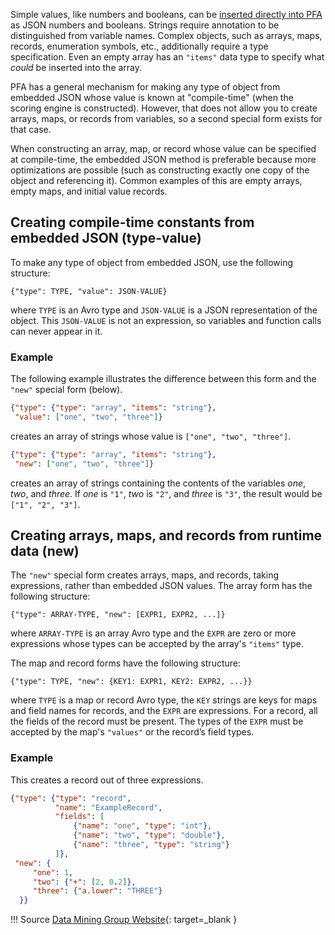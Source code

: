 Simple values, like numbers and booleans, can be [inserted directly into PFA](../../pfa/document-structure/#literal-values) as JSON numbers and booleans. Strings require annotation to be distinguished from variable names. Complex objects, such as arrays, maps, records, enumeration symbols, etc., additionally require a type specification. Even an empty array has an `"items"` data type to specify what *could* be inserted into the array.

PFA has a general mechanism for making any type of object from embedded JSON whose value is known at "compile-time" (when the scoring engine is constructed). However, that does not allow you to create arrays, maps, or records from variables, so a second special form exists for that case.

When constructing an array, map, or record whose value can be specified at compile-time, the embedded JSON method is preferable because more optimizations are possible (such as constructing exactly one copy of the object and referencing it). Common examples of this are empty arrays, empty maps, and initial value records.

## Creating compile-time constants from embedded JSON (type-value)

To make any type of object from embedded JSON, use the following structure:

`{"type": TYPE, "value": JSON-VALUE}`

where `TYPE` is an Avro type and `JSON-VALUE` is a JSON representation of the object. This `JSON-VALUE` is not an expression, so variables and function calls can never appear in it.

### Example

The following example illustrates the difference between this form and the `"new"` special form (below).

```json
{"type": {"type": "array", "items": "string"},
 "value": ["one", "two", "three"]}
```
creates an array of strings whose value is `["one", "two", "three"]`.

```json
{"type": {"type": "array", "items": "string"},
 "new": ["one", "two", "three"]}
```
creates an array of strings containing the contents of the variables *one*, *two*, and *three*. If *one* is `"1"`, *two* is `"2"`, and *three* is `"3"`, the result would be `["1", "2", "3"]`.

## Creating arrays, maps, and records from runtime data (new)

The `"new"` special form creates arrays, maps, and records, taking expressions, rather than embedded JSON values. The array form has the following structure:

`{"type": ARRAY-TYPE, "new": [EXPR1, EXPR2, ...]}`

where `ARRAY-TYPE` is an array Avro type and the `EXPR` are zero or more expressions whose types can be accepted by the array's `"items"` type.

The map and record forms have the following structure:

`{"type": TYPE, "new": {KEY1: EXPR1, KEY2: EXPR2, ...}}`

where `TYPE` is a map or record Avro type, the `KEY` strings are keys for maps and field names for records, and the `EXPR` are expressions. For a record, all the fields of the record must be present. The types of the `EXPR` must be accepted by the map's `"values"` or the record’s field types.

### Example
This creates a record out of three expressions.

```json
{"type": {"type": "record",
          "name": "ExampleRecord",
          "fields": [
              {"name": "one", "type": "int"},
              {"name": "two", "type": "double"},
              {"name": "three", "type": "string"}
          ]},
 "new": {
     "one": 1,
     "two": {"+": [2, 0.2]},
     "three": {"a.lower": "THREE"}
  }}
```

!!! Source
    [Data Mining Group Website](http://dmg.org/pfa/){: target=_blank }